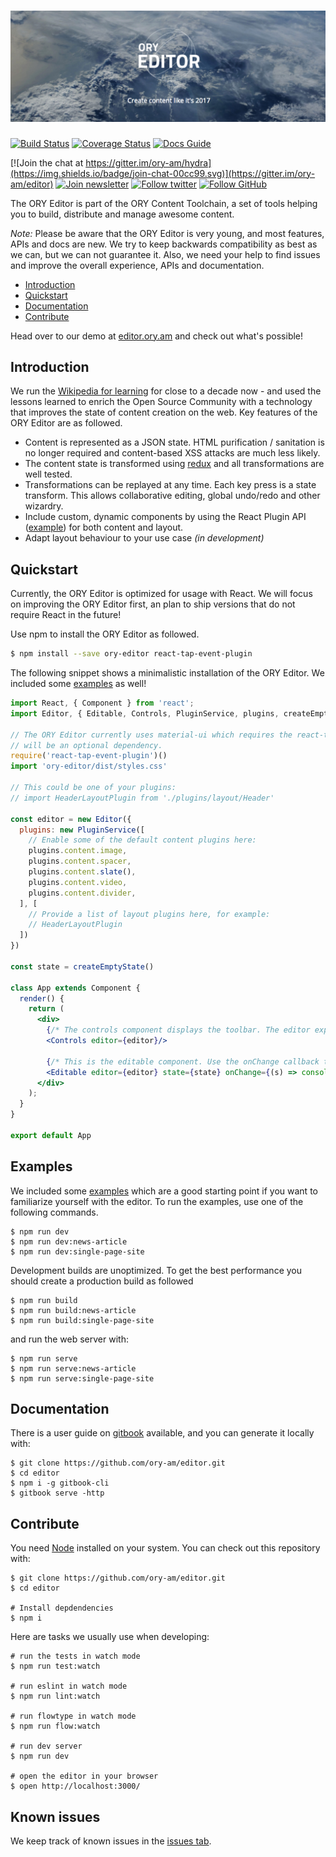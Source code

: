 # ![ORY Editor](docs/images/ory-editor-github.jpg)

[![Build Status](https://travis-ci.org/ory-am/editor.svg)](https://travis-ci.org/ory-am/editor)
[![Coverage Status](https://coveralls.io/repos/github/ory-am/editor/badge.svg?branch=master)](https://coveralls.io/github/ory-am/editor?branch=master)
[![Docs Guide](https://img.shields.io/badge/docs-guide-blue.svg)](https://ory-am.gitbooks.io/ory-editor/content/)

[![Join the chat at https://gitter.im/ory-am/hydra](https://img.shields.io/badge/join-chat-00cc99.svg)](https://gitter.im/ory-am/editor)
[![Join newsletter](https://img.shields.io/badge/join-newsletter-00cc99.svg)](http://eepurl.com/bKT3N9)
[![Follow twitter](https://img.shields.io/badge/follow-twitter-00cc99.svg)](https://twitter.com/_aeneasr)
[![Follow GitHub](https://img.shields.io/badge/follow-github-00cc99.svg)](https://github.com/arekkas)
 
The ORY Editor is part of the ORY Content Toolchain, a set of tools helping you to build, distribute and manage awesome content.

*Note:* Please be aware that the ORY Editor is very young, and most features, APIs and docs are new. We try to keep
backwards compatibility as best as we can, but we can not guarantee it. Also, we need your help to find issues and improve
the overall experience, APIs and documentation.

<!-- START doctoc generated TOC please keep comment here to allow auto update -->
<!-- DON'T EDIT THIS SECTION, INSTEAD RE-RUN doctoc TO UPDATE -->

- [Introduction](#introduction)
- [Quickstart](#quickstart)
- [Documentation](#documentation)
- [Contribute](#contribute)

<!-- END doctoc generated TOC please keep comment here to allow auto update -->

Head over to our demo at [editor.ory.am](http://editor.ory.am/) and check out what's possible!

## Introduction

We run the [Wikipedia for learning](https://de.serlo.org) for close to a decade now - and used
the lessons learned to enrich the Open Source Community with a technology that improves
the state of content creation on the web. Key features of the ORY Editor are as followed.

* Content is represented as a JSON state. HTML purification / sanitation is no longer required and content-based XSS attacks are much less likely.
* The content state is transformed using [redux](https://github.com/reactjs/redux) and all transformations are well tested.
* Transformations can be replayed at any time. Each key press is a state transform. This allows collaborative editing, global undo/redo and other wizardry.
* Include custom, dynamic components by using the React Plugin API ([example](examples/single-page-site/src/plugins/parallax)) for both content and layout.
* Adapt layout behaviour to your use case *(in development)*

## Quickstart

Currently, the ORY Editor is optimized for usage with React. We will focus on improving the ORY Editor first, an
plan to ship versions that do not require React in the future!

Use npm to install the ORY Editor as followed.

```sh
$ npm install --save ory-editor react-tap-event-plugin
```

The following snippet shows a minimalistic installation of the ORY Editor. We included some [examples](examples/) as well!

```jsx
import React, { Component } from 'react';
import Editor, { Editable, Controls, PluginService, plugins, createEmptyState } from 'ory-editor'

// The ORY Editor currently uses material-ui which requires the react-tap-event-plugin. In the future, material-ui
// will be an optional dependency.
require('react-tap-event-plugin')()
import 'ory-editor/dist/styles.css'

// This could be one of your plugins:
// import HeaderLayoutPlugin from './plugins/layout/Header'

const editor = new Editor({
  plugins: new PluginService([
    // Enable some of the default content plugins here:
    plugins.content.image,
    plugins.content.spacer,
    plugins.content.slate(),
    plugins.content.video,
    plugins.content.divider,
  ], [
    // Provide a list of layout plugins here, for example:
    // HeaderLayoutPlugin
  ])
})

const state = createEmptyState()

class App extends Component {
  render() {
    return (
      <div>
        {/* The controls component displays the toolbar. The editor exposes an API allowing you to build your own! */}
        <Controls editor={editor}/>
        
        {/* This is the editable component. Use the onChange callback to receive all updates */}
        <Editable editor={editor} state={state} onChange={(s) => console.log(s)}/>
      </div>
    );
  }
}

export default App
```

## Examples

We included some [examples](examples/) which are a good starting point if you want to familiarize yourself with the editor.
To run the examples, use one of the following commands.

```
$ npm run dev
$ npm run dev:news-article
$ npm run dev:single-page-site
```

Development builds are unoptimized. To get the best performance you should create a production build as followed

```
$ npm run build
$ npm run build:news-article
$ npm run build:single-page-site
```

and run the web server with:

```
$ npm run serve
$ npm run serve:news-article
$ npm run serve:single-page-site
```

## Documentation

There is a user guide on [gitbook](https://ory-am.gitbooks.io/ory-editor/content/) available, and you can generate it locally with:

```
$ git clone https://github.com/ory-am/editor.git
$ cd editor
$ npm i -g gitbook-cli
$ gitbook serve -http
```

## Contribute

You need [Node](https://nodejs.org) installed on your system. You can check out this repository with:

```
$ git clone https://github.com/ory-am/editor.git
$ cd editor

# Install depdendencies
$ npm i
```

Here are tasks we usually use when developing:

```
# run the tests in watch mode
$ npm run test:watch 

# run eslint in watch mode
$ npm run lint:watch

# run flowtype in watch mode
$ npm run flow:watch

# run dev server
$ npm run dev

# open the editor in your browser
$ open http://localhost:3000/
```

## Known issues

We keep track of known issues in the [issues tab](https://github.com/ory-am/editor/issues?q=is%3Aopen+is%3Aissue+label%3Abug).
